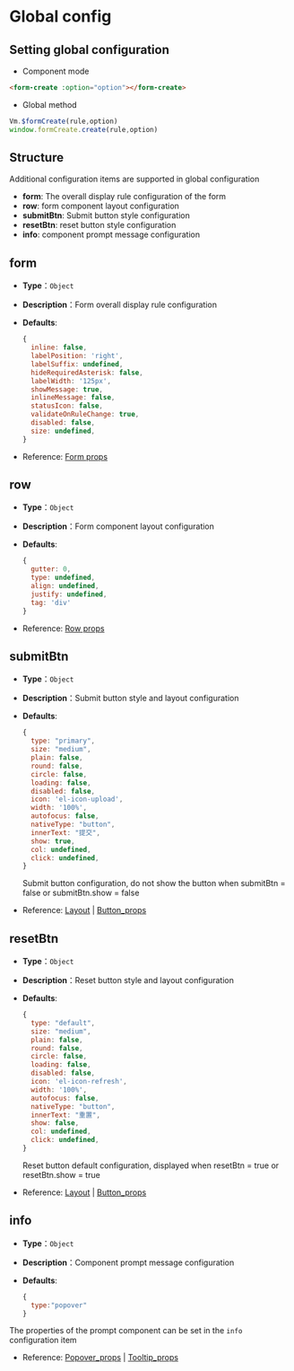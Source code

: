 

# Global config

## Setting global configuration

- Component mode

```html
<form-create :option="option"></form-create>
```

- Global method

```js
Vm.$formCreate(rule,option)
window.formCreate.create(rule,option)
```


## Structure

Additional configuration items are supported in global configuration

- **form**: The overall display rule configuration of the form
- **row**: form component layout configuration
- **submitBtn**: Submit button style configuration
- **resetBtn**: reset button style configuration
- **info**: component prompt message configuration



## form

- **Type**：`Object`

- **Description**：Form overall display rule configuration

- **Defaults**:

  ```js
  {
    inline: false,
    labelPosition: 'right',
    labelSuffix: undefined,
    hideRequiredAsterisk: false,
    labelWidth: '125px',
    showMessage: true,
    inlineMessage: false,
    statusIcon: false,
    validateOnRuleChange: true,
    disabled: false,
    size: undefined,
  }
  ```

- Reference: [Form props](http://element.eleme.io/#/zh-CN/component/form)





## row

- **Type**：`Object`

- **Description**：Form component layout configuration

- **Defaults**:

  ```js
  {
    gutter: 0,
    type: undefined,
    align: undefined,
    justify: undefined,
    tag: 'div'
  }
  ```

- Reference: [Row props](http://element.eleme.io/#/zh-CN/component/layout)


## submitBtn

- **Type**：`Object`

- **Description**：Submit button style and layout configuration

- **Defaults**:

  ```js
  {
    type: "primary",
    size: "medium",
    plain: false,
    round: false,
    circle: false,
    loading: false,
    disabled: false,
    icon: 'el-icon-upload',
    width: '100%',
    autofocus: false,
    nativeType: "button",
    innerText: "提交",
    show: true,
    col: undefined,
    click: undefined,
  }
  ```

  Submit button configuration, do not show the button when submitBtn = false or submitBtn.show = false

- Reference: [Layout](/v2/element-ui/col.html) | [Button_props](http://element.eleme.io/#/zh-CN/component/button)


## resetBtn

- **Type**：`Object`

- **Description**：Reset button style and layout configuration

- **Defaults**:

  ```js
  {
    type: "default",
    size: "medium",
    plain: false,
    round: false,
    circle: false,
    loading: false,
    disabled: false,
    icon: 'el-icon-refresh',
    width: '100%',
    autofocus: false,
    nativeType: "button",
    innerText: "重置",
    show: false,
    col: undefined,
    click: undefined,
  }
  ```

  Reset button default configuration, displayed when resetBtn = true or resetBtn.show = true

- Reference: [Layout](/v2/element-ui/col.html) | [Button_props](http://element.eleme.io/#/zh-CN/component/button)


## info

- **Type**：`Object`

- **Description**：Component prompt message configuration

- **Defaults**:

  ```js
  {
    type:"popover"
  }
  ```

 The properties of the prompt component can be set in the `info` configuration item

- Reference: [Popover_props](https://element.eleme.io/#/zh-CN/component/popover) | [Tooltip_props](https://element.eleme.io/#/zh-CN/component/tooltip)
